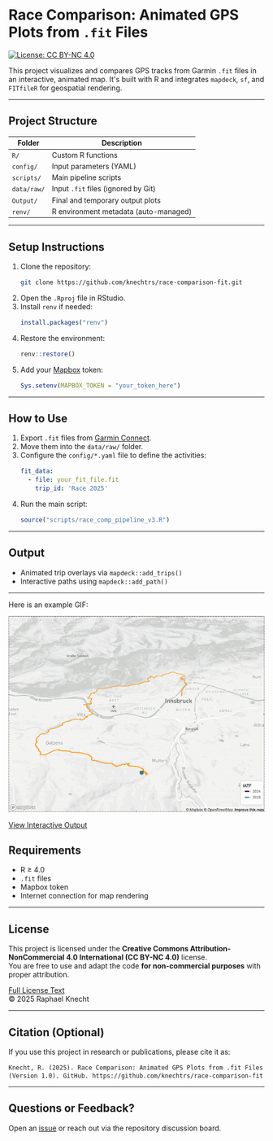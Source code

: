 # Race Comparison: Animated GPS Plots from `.fit` Files

[![License: CC BY-NC 4.0](https://licensebuttons.net/l/by-nc/4.0/88x31.png)](https://creativecommons.org/licenses/by-nc/4.0/)

This project visualizes and compares GPS tracks from Garmin `.fit` files in an interactive, animated map. It's built with R and integrates `mapdeck`, `sf`, and `FITfileR` for geospatial rendering.

---

## Project Structure

| Folder                  | Description                                  |
|------------------------|----------------------------------------------|
| `R/`                   | Custom R functions                           |
| `config/`              | Input parameters (YAML)                      |
| `scripts/`             | Main pipeline scripts                        |
| `data/raw/`            | Input `.fit` files (ignored by Git)          |
| `Output/`              | Final and temporary output plots             |
| `renv/`                | R environment metadata (auto-managed)        |

---

## Setup Instructions

1. Clone the repository:
   ```bash
   git clone https://github.com/knechtrs/race-comparison-fit.git
   ```
2. Open the `.Rproj` file in RStudio.
3. Install `renv` if needed:
   ```r
   install.packages("renv")
   ```
4. Restore the environment:
   ```r
   renv::restore()
   ```
5. Add your [Mapbox](https://www.mapbox.com/) token:
   ```r
   Sys.setenv(MAPBOX_TOKEN = "your_token_here")
   ```

---

## How to Use

1. Export `.fit` files from [Garmin Connect](https://connect.garmin.com/).
2. Move them into the `data/raw/` folder.
3. Configure the `config/*.yaml` file to define the activities:
   ```yaml
   fit_data:
     - file: your_fit_file.fit
       trip_id: 'Race 2025'
   ```
4. Run the main script:
   ```r
   source("scripts/race_comp_pipeline_v3.R")
   ```

---

## Output

- Animated trip overlays via `mapdeck::add_trips()`
- Interactive paths using `mapdeck::add_path()`

---

Here is an example GIF:

![My Example GIF](assets/example_output.gif)

[View Interactive Output](https://knechtrs.github.io/fitfile-analysis/example_output.html)


## Requirements

- R ≥ 4.0
- `.fit` files
- Mapbox token
- Internet connection for map rendering

---

## License

This project is licensed under the **Creative Commons Attribution-NonCommercial 4.0 International (CC BY-NC 4.0)** license.  
You are free to use and adapt the code **for non-commercial purposes** with proper attribution.

[Full License Text](https://creativecommons.org/licenses/by-nc/4.0/legalcode)  
© 2025 Raphael Knecht

---

## Citation (Optional)

If you use this project in research or publications, please cite it as:

```
Knecht, R. (2025). Race Comparison: Animated GPS Plots from .fit Files (Version 1.0). GitHub. https://github.com/knechtrs/race-comparison-fit
```

---

## Questions or Feedback?

Open an [issue](https://github.com/knechtrs/race-comparison-fit/issues) or reach out via the repository discussion board.
